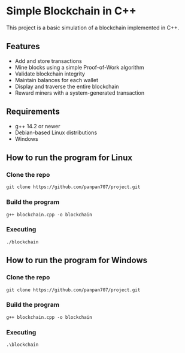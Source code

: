 # Simple Blockchain in C++

This project is a basic simulation of a blockchain implemented in C++.

## Features

- Add and store transactions
- Mine blocks using a simple Proof-of-Work algorithm
- Validate blockchain integrity
- Maintain balances for each wallet
- Display and traverse the entire blockchain
- Reward miners with a system-generated transaction

## Requirements

- g++ 14.2 or newer
- Debian-based Linux distributions
- Windows 
## How to run the program for Linux
### Clone the repo
```
git clone https://github.com/panpan707/project.git
```

### Build the program
```
g++ blockchain.cpp -o blockchain
```

### Executing
```
./blockchain
```

## How to run the program for Windows
### Clone the repo
```
git clone https://github.com/panpan707/project.git
```

### Build the program
```
g++ blockchain.cpp -o blockchain
```

### Executing
```
.\blockchain
```
